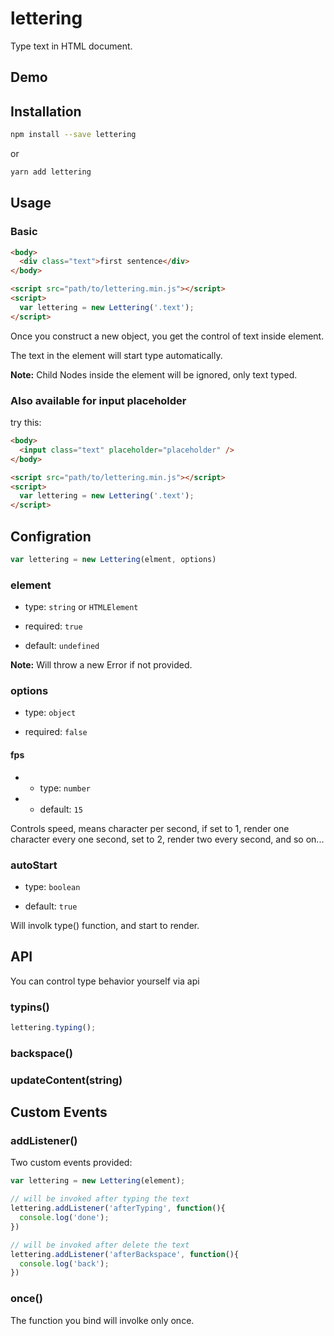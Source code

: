 # lettering

Type text in HTML document.

## Demo

## Installation

```bash
npm install --save lettering
```

or

```bash
yarn add lettering
```

## Usage

### Basic

```html
<body>
  <div class="text">first sentence</div>
</body>

<script src="path/to/lettering.min.js"></script>
<script>
  var lettering = new Lettering('.text');
</script>
```

Once you construct a new object, you get the control of text inside element.

The text in the element will start type automatically.

**Note:** Child Nodes inside the element will be ignored, only text typed.

### Also available for input placeholder

try this:

```html
<body>
  <input class="text" placeholder="placeholder" />
</body>

<script src="path/to/lettering.min.js"></script>
<script>
  var lettering = new Lettering('.text');
</script>
```

## Configration

```javascript
var lettering = new Lettering(elment, options)
```

### element

- type: `string` or `HTMLElement`

- required: `true`

- default: `undefined`

**Note:** Will throw a new Error if not provided.

### options

- type: `object`

- required: `false`

#### fps

- - type: `number`

- - default: `15`

Controls speed, means character per second, if set to 1, render one character every one second, set to 2, render two every second, and so on...

### autoStart

- type: `boolean`

- default: `true`

Will involk type() function, and start to render.

## API

You can control type behavior yourself via api

### typins()

```javascript
lettering.typing();
```

### backspace()

### updateContent(string)

## Custom Events

### addListener()

Two custom events provided:

```javascript
var lettering = new Lettering(element);

// will be invoked after typing the text
lettering.addListener('afterTyping', function(){
  console.log('done');
})

// will be invoked after delete the text
lettering.addListener('afterBackspace', function(){
  console.log('back');
})
```

### once()

The function you bind will involke only once.
